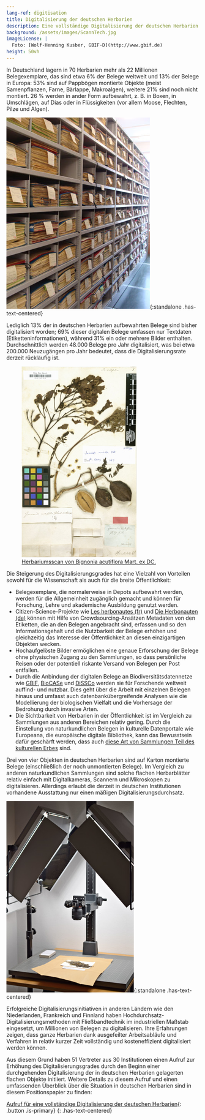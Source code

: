 ```yaml
---
lang-ref: digitisation
title: Digitalisierung der deutschen Herbarien
description: Eine vollständige Digitalisierung der deutschen Herbarien ist möglich, sinnvoll und sollte jetzt begonnen werden!
background: /assets/images/ScannTech.jpg
imageLicense: |
  Foto: [Wolf-Henning Kusber, GBIF-D](http://www.gbif.de)
height: 50vh
---
```


In Deutschland lagern in 70 Herbarien mehr als 22 Millionen Belegexemplare, das sind etwa 6% der Belege weltweit und 13% der Belege in Europa: 53% sind auf Pappbögen montierte Objekte (meist Samenpflanzen, Farne, Bärlappe, Makroalgen), weitere 21% sind noch nicht montiert. 26 % werden in ander Form aufbewahrt, z. B. in Boxen, in Umschlägen, auf Dias oder in Flüssigkeiten (vor allem Moose, Flechten, Pilze und Algen).

![Herbariumsschränke, Foto: BSM](/assets/images/BSM_Herbar_Henssel.jpg){:standalone .has-text-centered}

Lediglich 13% der in deutschen Herbarien aufbewahrten Belege sind bisher digitalisiert worden; 69% dieser digitalen Belege umfassen nur Textdaten (Etiketteninformationen), während 31% ein oder mehrere Bilder enthalten. Durchschnittlich werden 48.000 Belege pro Jahr digitalisiert, was bei etwa 200.000 Neuzugängen pro Jahr bedeutet, dass die Digitalisierungsrate derzeit rückläufig ist.

<figure class="has-text-centered">
	<a href="/de/data?entity=864884844&filter=eyJtdXN0Ijp7InRheG9uS2V5IjpbNDA5MTE1MF19fQ&view=TABLE">
		<img src="/assets/images/Bignonia_acutiflora.jpg" alt="Bild von Bignonia acutiflora" />
		<figcaption>Herbariumsscan von Bignonia acutiflora Mart. ex DC.</figcaption>
	</a>
</figure>

Die Steigerung des Digitalisierungsgrades hat eine Vielzahl von Vorteilen sowohl für die Wissenschaft als auch für die breite Öffentlichkeit:
* Belegexemplare, die normalerweise in Depots aufbewahrt werden, werden für die Allgemeinheit zugänglich gemacht und können für Forschung, Lehre und akademische Ausbildung genutzt werden.
* Citizen-Science-Projekte wie [Les herbonautes (fr)](http://lesherbonautes.mnhn.fr/) und [Die Herbonauten (de)](https://herbonauten.de/) können mit Hilfe von Crowdsourcing-Ansätzen Metadaten von den Etiketten, die an den Belegen angebracht sind, erfassen und so den Informationsgehalt und die Nutzbarkeit der Belege erhöhen und gleichzeitig das Interesse der Öffentlichkeit an diesen einzigartigen Objekten wecken.
* Hochaufgelöste Bilder ermöglichen eine genaue Erforschung der Belege ohne physischen Zugang zu den Sammlungen, so dass persönliche Reisen oder der potentiell riskante Versand von Belegen per Post entfallen.
* Durch die Anbindung der digitalen Belege an Biodiversitätsdatennetze wie [GBIF](https://www.gbif.org/), [BioCASe](https://www.biocase.org/) und [DiSSCo](https://www.dissco.eu/) werden sie für Forschende weltweit auffind- und nutzbar. Dies geht über die Arbeit mit einzelnen Belegen hinaus und umfasst auch datenbankübergreifende Analysen wie die Modellierung der biologischen Vielfalt und die Vorhersage der Bedrohung durch invasive Arten.
* Die Sichtbarkeit von Herbarien in der Öffentlichkeit ist im Vergleich zu Sammlungen aus anderen Bereichen relativ gering. Durch die Einstellung von naturkundlichen Belegen in kulturelle Datenportale wie Europeana, die europäische digitale Bibliothek, kann das Bewusstsein dafür geschärft werden, dass auch [diese Art von Sammlungen Teil des kulturellen Erbes](https://www.europeana.eu/de/search?qf=PROVIDER%3A%22OpenUp%5C%21%22) sind.

Drei von vier Objekten in deutschen Herbarien sind auf Karton montierte Belege (einschließlich der noch unmontierten Belege). Im Vergleich zu anderen naturkundlichen Sammlungen sind solche flachen Herbarblätter relativ einfach mit Digitalkameras, Scannern und Mikroskopen zu digitalisieren. Allerdings erlaubt die derzeit in deutschen Institutionen vorhandene Ausstattung nur einen mäßigen Digitalisierungsdurchsatz.

![Digitalisierung von Flechten, Moosen und Pilzen; Foto: Bo Berlin](/assets/images/BGBM_digitalisierung.jpg){:standalone .has-text-centered}

Erfolgreiche Digitalisierungsinitiativen in anderen Ländern wie den Niederlanden, Frankreich und Finnland haben Hochdurchsatz-Digitalisierungsmethoden mit Fließbandtechnik im industriellen Maßstab eingesetzt, um Millionen von Belegen zu digitalisieren. Ihre Erfahrungen zeigen, dass ganze Herbarien dank ausgefeilter Arbeitsabläufe und Verfahren in relativ kurzer Zeit vollständig und kosteneffizient digitalisiert werden können.

Aus diesem Grund haben 51 Vertreter aus 30 Institutionen einen Aufruf zur Erhöhung des Digitalisierungsgrades durch den Beginn einer durchgehenden Digitalisierung der in deutschen Herbarien gelagerten flachen Objekte initiiert. Weitere Details zu diesem Aufruf und einen umfassenden Überblick über die Situation in deutschen Herbarien sind in diesem Positionspapier zu finden:

[Aufruf für eine vollständige Digitalisierung der deutschen Herbarien](https://riojournal.com/article/50675/){: .button .is-primary}
{: .has-text-centered}